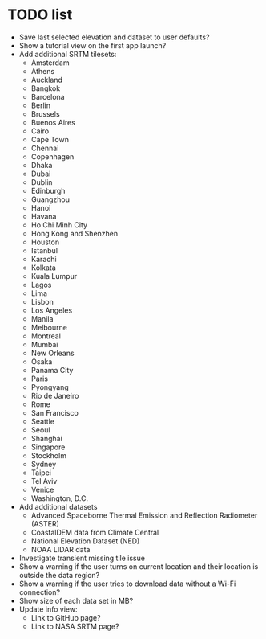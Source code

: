# TODO list

- Save last selected elevation and dataset to user defaults?
- Show a tutorial view on the first app launch?
- Add additional SRTM tilesets:
    - Amsterdam
    - Athens
    - Auckland
    - Bangkok
    - Barcelona
    - Berlin
    - Brussels
    - Buenos Aires
    - Cairo
    - Cape Town
    - Chennai
    - Copenhagen
    - Dhaka
    - Dubai
    - Dublin
    - Edinburgh
    - Guangzhou
    - Hanoi
    - Havana
    - Ho Chi Minh City
    - Hong Kong and Shenzhen
    - Houston
    - Istanbul
    - Karachi
    - Kolkata
    - Kuala Lumpur
    - Lagos
    - Lima
    - Lisbon
    - Los Angeles
    - Manila
    - Melbourne
    - Montreal
    - Mumbai
    - New Orleans
    - Osaka
    - Panama City
    - Paris
    - Pyongyang
    - Rio de Janeiro
    - Rome
    - San Francisco
    - Seattle
    - Seoul
    - Shanghai
    - Singapore
    - Stockholm
    - Sydney
    - Taipei
    - Tel Aviv
    - Venice
    - Washington, D.C.
- Add additional datasets
    - Advanced Spaceborne Thermal Emission and Reflection Radiometer (ASTER)
    - CoastalDEM data from Climate Central
    - National Elevation Dataset (NED)
    - NOAA LIDAR data
- Investigate transient missing tile issue
- Show a warning if the user turns on current location and their location is outside the data region?
- Show a warning if the user tries to download data without a Wi-Fi connection?
- Show size of each data set in MB?
- Update info view:
    - Link to GitHub page?
    - Link to NASA SRTM page?
